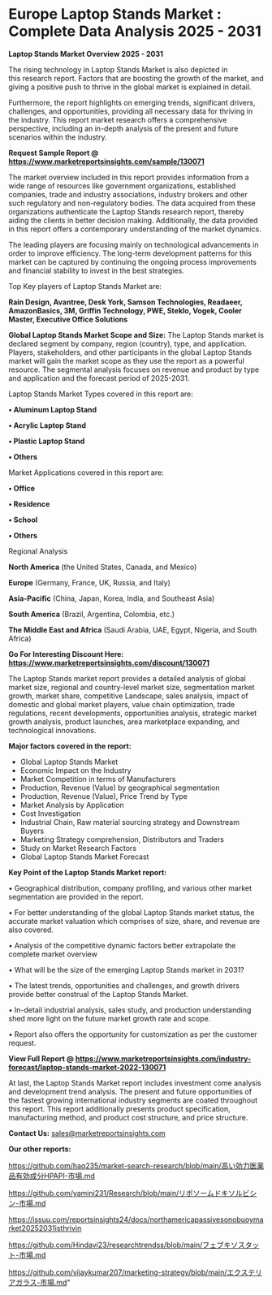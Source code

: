 # Europe Laptop Stands Market : Complete Data Analysis 2025 - 2031

<Strong> Laptop Stands Market Overview 2025 - 2031</strong>

The rising technology in Laptop Stands Market is also depicted in this research report. Factors that are boosting the growth of the market, and giving a positive push to thrive in the global market is explained in detail.

Furthermore, the report highlights on emerging trends, significant drivers, challenges, and opportunities, providing all necessary data for thriving in the industry. This report market research offers a comprehensive perspective, including an in-depth analysis of the present and future scenarios within the industry.

<strong>Request Sample Report @ <a href=https://www.marketreportsinsights.com/sample/130071>https://www.marketreportsinsights.com/sample/130071</a></strong>

The market overview included in this report provides information from a wide range of resources like government organizations, established companies, trade and industry associations, industry brokers and other such regulatory and non-regulatory bodies. The data acquired from these organizations authenticate the Laptop Stands research report, thereby aiding the clients in better decision making. Additionally, the data provided in this report offers a contemporary understanding of the market dynamics.

The leading players are focusing mainly on technological advancements in order to improve efficiency. The long-term development patterns for this market can be captured by continuing the ongoing process improvements and financial stability to invest in the best strategies.

Top Key players of Laptop Stands Market are:

<strong>Rain Design, Avantree, Desk York, Samson Technologies, Readaeer, AmazonBasics, 3M, Griffin Technology, PWE, Steklo, Vogek, Cooler Master, Executive Office Solutions</strong>

<strong><b>Global Laptop Stands Market Scope and Size:</b></strong>
The Laptop Stands market is declared segment by company, region (country), type, and application. Players, stakeholders, and other participants in the global Laptop Stands market will gain the market scope as they use the report as a powerful resource. The segmental analysis focuses on revenue and product by type and application and the forecast period of 2025-2031.

Laptop Stands Market Types covered in this report are:

<strong>• Aluminum Laptop Stand

• Acrylic Laptop Stand

• Plastic Laptop Stand

• Others</strong>

Market Applications covered in this report are:

<strong>• Office

• Residence

• School

• Others</strong> 

Regional Analysis

<strong>North America</strong> (the United States, Canada, and Mexico)

<strong>Europe</strong> (Germany, France, UK, Russia, and Italy)

<strong>Asia-Pacific</strong> (China, Japan, Korea, India, and Southeast Asia)

<strong>South America</strong> (Brazil, Argentina, Colombia, etc.)

<strong>The Middle East and Africa</strong> (Saudi Arabia, UAE, Egypt, Nigeria, and South Africa)

<strong>Go For Interesting Discount Here: <a href=https://www.marketreportsinsights.com/discount/130071>https://www.marketreportsinsights.com/discount/130071</a></strong>

The Laptop Stands market report provides a detailed analysis of global market size, regional and country-level market size, segmentation market growth, market share, competitive Landscape, sales analysis, impact of domestic and global market players, value chain optimization, trade regulations, recent developments, opportunities analysis, strategic market growth analysis, product launches, area marketplace expanding, and technological innovations.

<strong><b>Major factors covered in the report:</b></strong>
<ul>
  <li>Global Laptop Stands Market </li>
  <li>Economic Impact on the Industry</li>
  <li>Market Competition in terms of Manufacturers</li>
  <li>Production, Revenue (Value) by geographical segmentation</li>
  <li>Production, Revenue (Value), Price Trend by Type</li>
  <li>Market Analysis by Application</li>
  <li>Cost Investigation</li>
  <li>Industrial Chain, Raw material sourcing strategy and Downstream Buyers</li>
  <li>Marketing Strategy comprehension, Distributors and Traders</li>
  <li>Study on Market Research Factors</li>
  <li>Global Laptop Stands Market Forecast</li>
</ul>

<strong><b>Key Point of the Laptop Stands Market report:</b></strong>

• Geographical distribution, company profiling, and various other market segmentation are provided in the report.

• For better understanding of the global Laptop Stands market status, the accurate market valuation which comprises of size, share, and revenue are also covered.

• Analysis of the competitive dynamic factors better extrapolate the complete market overview

• What will be the size of the emerging Laptop Stands market in 2031?

• The latest trends, opportunities and challenges, and growth drivers provide better construal of the Laptop Stands Market.

• In-detail industrial analysis, sales study, and production understanding shed more light on the future market growth rate and scope.

• Report also offers the opportunity for customization as per the customer request.

<strong><b>View Full Report @ <a href=https://www.marketreportsinsights.com/industry-forecast/laptop-stands-market-2022-130071>https://www.marketreportsinsights.com/industry-forecast/laptop-stands-market-2022-130071</a></b></strong>


At last, the Laptop Stands Market report includes investment come analysis and development trend analysis. The present and future opportunities of the fastest growing international industry segments are coated throughout this report. This report additionally presents product specification, manufacturing method, and product cost structure, and price structure.

<strong>Contact Us:</strong>
sales@marketreportsinsights.com

<strong>Our other reports:</strong>

<a href=https://github.com/haq235/market-search-research/blob/main/高い効力医薬品有効成分HPAPI-市場.md>https://github.com/haq235/market-search-research/blob/main/高い効力医薬品有効成分HPAPI-市場.md</a>

<a href=https://github.com/yamini231/Research/blob/main/リポソームドキソルビシン-市場.md>https://github.com/yamini231/Research/blob/main/リポソームドキソルビシン-市場.md</a>

<a href=https://issuu.com/reportsinsights24/docs/northamericapassivesonobuoymarket20252031isthrivin>https://issuu.com/reportsinsights24/docs/northamericapassivesonobuoymarket20252031isthrivin</a>

<a href=https://github.com/Hindavi23/researchtrendss/blob/main/フェブキソスタット-市場.md>https://github.com/Hindavi23/researchtrendss/blob/main/フェブキソスタット-市場.md</a>

<a href=https://github.com/vijaykumar207/marketing-strategy/blob/main/エクステリアガラス-市場.md>https://github.com/vijaykumar207/marketing-strategy/blob/main/エクステリアガラス-市場.md</a>"

